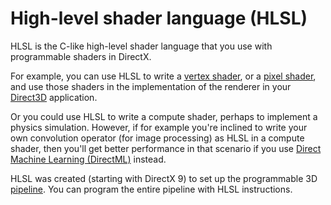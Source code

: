 # High-level shader language (HLSL)

HLSL is the C-like high-level shader language that you use with programmable shaders in DirectX.

For example, you can use HLSL to write a [vertex shader](../direct3d11/vertex-shader-stage.md), or a [pixel shader](../direct3d11/pixel-shader-stage.md), and use those shaders in the implementation of the renderer in your [Direct3D](../direct3d12/directx-12-programming-guide.md) application.

Or you could use HLSL to write a compute shader, perhaps to implement a physics simulation. However, if for example you're inclined to write your own convolution operator (for image processing) as HLSL in a compute shader, then you'll get better performance in that scenario if you use [Direct Machine Learning (DirectML)](/windows/ai/directml/dml) instead.

HLSL was created (starting with DirectX 9) to set up the programmable 3D [pipeline](../direct3d11/overviews-direct3d-11-graphics-pipeline.md). You can program the entire pipeline with HLSL instructions.